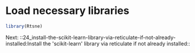 # Load necessary libraries
``` R acc=reticulate load_state=distances save_state=reticulate
library(Rtsne)
```

Next: ::24_install-the-scikit-learn-library-via-reticulate-if-not-already-installed:Install the 'scikit-learn' library via reticulate if not already installed::
